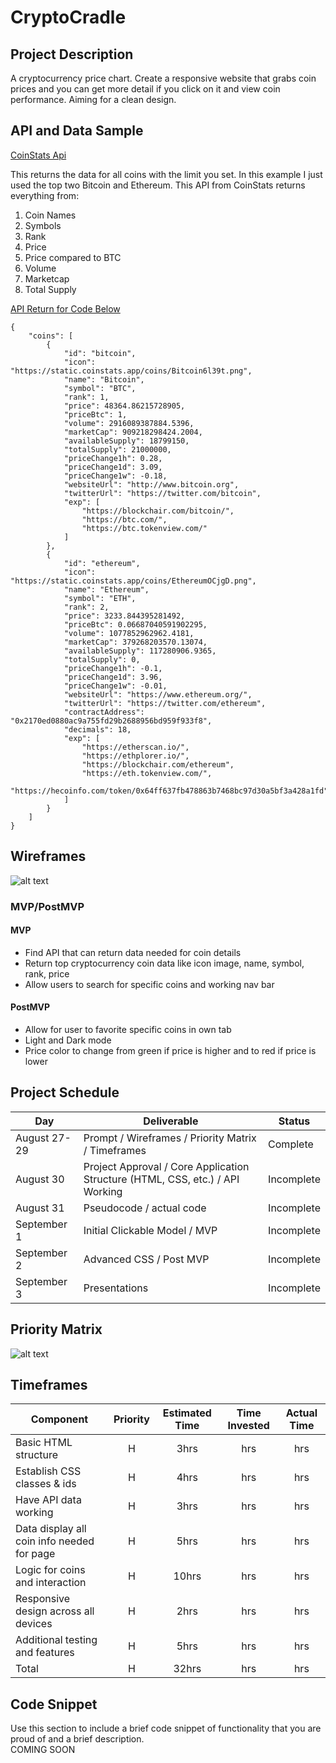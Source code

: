 # CryptoCradle

## Project Description

A cryptocurrency price chart. Create a responsive website that grabs coin prices and you can get more detail if you click on it and view coin performance. Aiming for a clean design.

## API and Data Sample
[CoinStats Api](https://documenter.getpostman.com/view/5734027/RzZ6Hzr3?version=latest)

This returns the data for all coins with the limit you set. In this example I just used the top two Bitcoin and Ethereum. This API from CoinStats returns everything from: 
1. Coin Names 
2. Symbols
3. Rank 
4. Price 
5. Price compared to BTC 
6. Volume
7. Marketcap
8. Total Supply

[API Return for Code Below](https://api.coinstats.app/public/v1/coins?skip=0&limit=2&currency=USD)
```
{
    "coins": [
        {
            "id": "bitcoin",
            "icon": "https://static.coinstats.app/coins/Bitcoin6l39t.png",
            "name": "Bitcoin",
            "symbol": "BTC",
            "rank": 1,
            "price": 48364.86215728905,
            "priceBtc": 1,
            "volume": 2916089387884.5396,
            "marketCap": 909218298424.2004,
            "availableSupply": 18799150,
            "totalSupply": 21000000,
            "priceChange1h": 0.28,
            "priceChange1d": 3.09,
            "priceChange1w": -0.18,
            "websiteUrl": "http://www.bitcoin.org",
            "twitterUrl": "https://twitter.com/bitcoin",
            "exp": [
                "https://blockchair.com/bitcoin/",
                "https://btc.com/",
                "https://btc.tokenview.com/"
            ]
        },
        {
            "id": "ethereum",
            "icon": "https://static.coinstats.app/coins/EthereumOCjgD.png",
            "name": "Ethereum",
            "symbol": "ETH",
            "rank": 2,
            "price": 3233.844395281492,
            "priceBtc": 0.06687040591902295,
            "volume": 1077852962962.4181,
            "marketCap": 379268203570.13074,
            "availableSupply": 117280906.9365,
            "totalSupply": 0,
            "priceChange1h": -0.1,
            "priceChange1d": 3.96,
            "priceChange1w": -0.01,
            "websiteUrl": "https://www.ethereum.org/",
            "twitterUrl": "https://twitter.com/ethereum",
            "contractAddress": "0x2170ed0880ac9a755fd29b2688956bd959f933f8",
            "decimals": 18,
            "exp": [
                "https://etherscan.io/",
                "https://ethplorer.io/",
                "https://blockchair.com/ethereum",
                "https://eth.tokenview.com/",
                "https://hecoinfo.com/token/0x64ff637fb478863b7468bc97d30a5bf3a428a1fd"
            ]
        }
    ]
}
```

## Wireframes

![alt text](https://github.com/thenathanlyle/CryptoCradle/blob/5655dc29ae3e99fff67487ab2851d4fa16934dbd/CrpytoCradleConcept.png "CryptoCradleConcept")

### MVP/PostMVP
#### MVP 
* Find API that can return data needed for coin details
* Return top cryptocurrency coin data like icon image, name, symbol, rank, price
* Allow users to search for specific coins and working nav bar
#### PostMVP  
* Allow for user to favorite specific coins in own tab
* Light and Dark mode
* Price color to change from green if price is higher and to red if price is lower

## Project Schedule
|  Day | Deliverable | Status
|---|---| ---|
|August 27-29| Prompt / Wireframes / Priority Matrix / Timeframes | Complete
|August 30| Project Approval / Core Application Structure (HTML, CSS, etc.) / API Working | Incomplete
|August 31| Pseudocode / actual code | Incomplete
|September 1| Initial Clickable Model / MVP  | Incomplete
|September 2| Advanced CSS / Post MVP | Incomplete
|September 3| Presentations | Incomplete

## Priority Matrix
![alt text](https://github.com/thenathanlyle/CryptoCradle/blob/2a15cebe167edee35935012874a04e9894015a89/Priority%20Matrix.png "Priority Matrix")

## Timeframes
| Component | Priority | Estimated Time | Time Invested | Actual Time |
| --- | :---: |  :---: | :---: | :---: |
| Basic HTML structure | H | 3hrs| hrs | hrs |
| Establish CSS classes & ids | H | 4hrs| hrs | hrs |
| Have API data working | H | 3hrs| hrs | hrs |
| Data display all coin info needed for page | H | 5hrs| hrs | hrs |
| Logic for coins and interaction | H | 10hrs| hrs | hrs |
| Responsive design across all devices | H | 2hrs| hrs | hrs |
| Additional testing and features | H | 5hrs| hrs | hrs |
| Total | H | 32hrs| hrs | hrs |

## Code Snippet

Use this section to include a brief code snippet of functionality that you are proud of and a brief description.  
COMING SOON